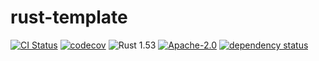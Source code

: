 # rust-template

<!-- [![rust-template](https://img.shields.io/crates/v/rust-template.svg)](https://crates.io/crates/rust-template) -->

[![CI Status](https://github.com/eduidl/rust-template/actions/workflows/ci.yaml/badge.svg)](https://github.com/eduidl/rust-template/actions/workflows/ci.yaml)
[![codecov](https://codecov.io/gh/eduidl/rust-template/branch/main/graph/badge.svg)](https://codecov.io/gh/eduidl/rust-template)
![Rust 1.53](https://img.shields.io/badge/rust-1.53+-blue.svg)
[![Apache-2.0](https://img.shields.io/github/license/eduidl/rust-template)](https://github.com/eduidl/rust-template/blob/main/LICENSE)
[![dependency status](https://deps.rs/repo/github/eduidl/rust-template/status.svg)](https://deps.rs/repo/github/eduidl/rust_template)
